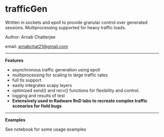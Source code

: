 # trafficGen

Written in sockets and epoll to provide granular control over generated sessions. Multiprocessing supported for heavy traffic loads. 

Author: Arnab Chatterjee

email: arnabchat21@gmail.com

---

**Features**
- asynchronous traffic generation using epoll
- multiprocessing for scaling to large traffic rates
- full tls support
- easily integrates scapy layers
- optimized send() and recv() functions for flexibility and control.
- logging and results of test
- **Extensively used in Radware RnD labs to recreate complex traffic scenarios for field bugs**

---

**Examples**

See notebook for some usage examples
  
